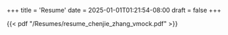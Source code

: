 +++
title = 'Resume'
date = 2025-01-01T01:21:54-08:00
draft = false
+++

{{< pdf "/Resumes/resume_chenjie_zhang_vmock.pdf" >}}
